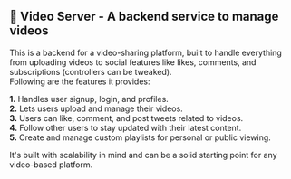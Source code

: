## 🎥 Video Server - A backend service to manage videos

This is a backend for a video-sharing platform, built to handle everything from uploading videos to social features like likes, comments, and subscriptions (controllers can be tweaked).  
Following are the features it provides:

**1.** Handles user signup, login, and profiles.  
**2.** Lets users upload and manage their videos.  
**3.** Users can like, comment, and post tweets related to videos.  
**4.** Follow other users to stay updated with their latest content.  
**5.** Create and manage custom playlists for personal or public viewing.  

It's built with scalability in mind and can be a solid starting point for any video-based platform.
